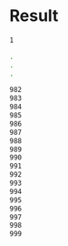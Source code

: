 # Result

```bash
1

.
.
.

982
983
984
985
986
987
988
989
990
991
992
993
994
995
996
997
998
999

```

